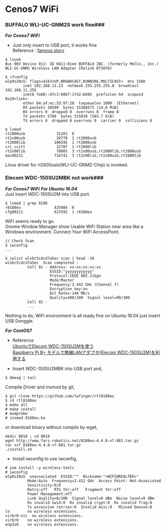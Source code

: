# Cenos7 WiFi 
### BUFFALO WLI-UC-GNM2S work fine###
***For Cenos7 WiFi*** 

- Just only insert to USB port, it works fine  
Reference : [famous story](http://ich.hatenadiary.com/entry/2018/03/27/085236)

```
$ lsusb
Bus 003 Device 011: ID 0411:01ee BUFFALO INC. (formerly MelCo., Inc.)
WLI-UC-GNM2 Wireless LAN Adapter [Ralink RT3070]

$ ifconfig
wlp0s20u5: flags=4163<UP,BROADCAST,RUNNING,MULTICAST>  mtu 1500
        inet 192.168.11.23  netmask 255.255.255.0  broadcast 192.168.11.255
        inet6 fe80::47c3:6067:1f42:b695  prefixlen 64  scopeid 0x20<link>
        ether 84:af:ec:53:97:28  txqueuelen 1000  (Ethernet)
        RX packets 10599  bytes 15368573 (14.6 MiB)
        RX errors 0  dropped 0  overruns 0  frame 0
        TX packets 5788  bytes 515830 (503.7 KiB)
        TX errors 0  dropped 0 overruns 0  carrier 0  collisions 0

$ lsmod
rt2800usb              31203  0 
rt2x00usb              20778  1 rt2800usb
rt2800lib             106595  1 rt2800usb
crc_ccitt              12707  1 rt2800lib
rt2x00lib              70005  3 rt2x00usb,rt2800lib,rt2800usb
mac80211              714741  3 rt2x00lib,rt2x00usb,rt2800lib
```

Linux driver for rt2800usb(WLI-UC-GNM2-Chip) is invoked.  

### Elecom WDC-150SU2MBK not work###
***For Cenos7 WiFi*** 
***For Ubuntu 16.04***  
Just insert WDC-150SU2M into USB port. 
```
$ lsmod | grep 8188
r8188eu               425984  0
cfg80211              622592  1 r8188eu
```
WiFi seems ready to go.  
Gnome Window Manager show Usable WiFi Station near area like a Windows environment. Connect Your WiFi AccessPoint.  
```
// Check Scan
$ iwconfig
...

$ iwlist wlxbc5c4cd7a5ec scan | head -30
wlxbc5c4cd7a5ec  Scan completed :
          Cell 01 - Address: xx:xx:xx:xx:xx
                    ESSID:"yyyyyyyyyyyy"
                    Protocol:IEEE 802.11bgn
                    Mode:Master
                    Frequency:2.442 GHz (Channel 7)
                    Encryption key:on
                    Bit Rates:144 Mb/s
                    Quality=100/100  Signal level=90/100  
          Cell 02 - 
          ...
```
Nothing to do, WiFi environment is all ready fine on Ubuntu 16.04 just insert USB Donggle.  

***For CentOS7***  
- Reference  
[UbuntuでElecom WDC-150SU2Mを使う](https://twinbird-htn.hatenablog.com/entry/2015/12/27/231643)  
[Raspberry Pi B+ モデルで無線LANアダプタ(Elecom WDC-150SU2M)を利用する](https://qiita.com/kompiro/items/da6ae0ca16a7705f21a0)  

- Insert WDC-150SU2MBK  into USB port and,  
```
$ dmesg | tail
```
Compile Driver and insmod by git,
```
$ git clone https://github.com/lwfinger/rtl8188eu
$ cd rtl8188eu
$ make all
# make install
# modprobe
# insmod 8188eu.ko
```
or download binary without compile by wget,
```
mkdir 8818 ; cd 8818
wget http://www.fars-robotics.net/8188eu-4.4.8-v7-881.tar.gz
tar xzf 8188eu-4.4.8-v7-881.tar.gz
./install.sh
```
- Install iwconfig to use iwconfig,  
```
# yum install -y wireless-tools
# iwconfig
wlp0s20u5  unassociated  ESSID:""  Nickname:"<WIFI@REALTEK>"
          Mode:Auto  Frequency=2.412 GHz  Access Point: Not-Associated   
          Sensitivity:0/0  
          Retry:off   RTS thr:off   Fragment thr:off
          Power Management:off
          Link Quality=0/100  Signal level=0 dBm  Noise level=0 dBm
          Rx invalid nwid:0  Rx invalid crypt:0  Rx invalid frag:0
          Tx excessive retries:0  Invalid misc:0   Missed beacon:0
lo        no wireless extensions.
virbr0-nic  no wireless extensions.
virbr0    no wireless extensions.
enp3s0    no wireless extensions.
```
